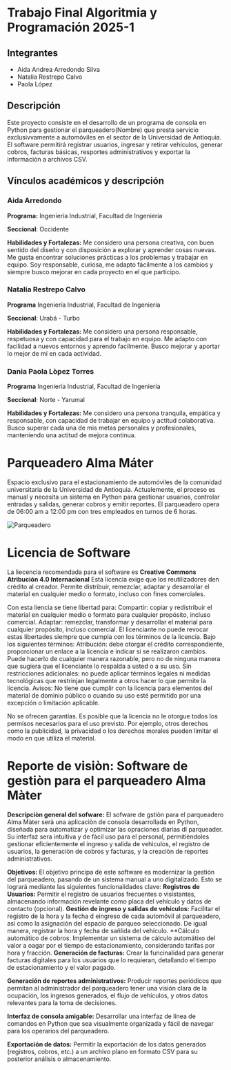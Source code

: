 # Trabajo Final Algoritmia y Programación 2025-1
## Integrantes
- Aida Andrea Arredondo Silva
- Natalia Restrepo Calvo
- Paola López
 

## Descripción
Este proyecto consiste en el desarrollo de un programa de consola en Python para gestionar el parqueadero(Nombre) que presta servicio exclusivvamente a automóviles en el sector de la Universidad de Antioquia. El software permitirá registrar usuarios, ingresar y retirar vehículos, generar cobros, facturas básicas, resportes administrativos y exportar la información a archivos CSV.

## Vínculos académicos y descripción

### Aida Arredondo

**Programa:** Ingeniería Industrial, Facultad de Ingeniería

**Seccional**: Occidente

**Habilidades y Fortalezas:** Me considero una persona creativa, con buen sentido del diseño y con disposición a explorar y aprender cosas nuevas. Me gusta encontrar soluciones prácticas a los problemas y trabajar en equipo. Soy responsable, curiosa, me adapto fácilmente a los cambios y siempre busco mejorar en cada proyecto en el que participo.

### Natalia Restrepo Calvo

**Programa** Ingeniería Industrial, Facultad de Ingeniería 

**Seccional**: Urabá - Turbo

**Habilidades y Fortalezas:** Me considero una persona responsable, respetuosa y con capacidad para el trabajo en equipo. Me adapto con facilidad a nuevos entornos y aprendo facilmente. Busco mejorar y aportar lo mejor de mí en cada actividad.  

### Dania Paola Lòpez Torres

**Programa** Ingeniería Industrial, Facultad de Ingeniería

**Seccional**: Norte - Yarumal

**Habilidades y Fortalezas:** Me considero una persona tranquila, empàtica y responsable, con capacidad de trabajar en equipo y actitud colaborativa. Busco superar cada una de mis metas personales y profesionales, manteniendo una actitud de mejora continua. 

# Parqueadero Alma Máter 
Espacio exclusivo para el estacionamiento de automóviles de la comunidad universitaria de la Universidad de Antioquia. Actualemente, el proceso es manual y necesita un sistema en Python para gestionar usuarios, controlar entradas y salidas, generar cobros y emitir reportes. El parqueadero opera de 06:00 am a 12:00 pm con tres empleados en turnos de 6 horas. 

![Parqueadero](https://www.carroya.com/noticias/sites/default/files/entradillas/432916874parqueadero-tips-cy.jpg)

# Licencia de Software
La liecencia recomendada para el software es **Creative Commons Atribución 4.0 Internacional**
Esta licencia exige que los reutilizadores den crédito al creador. Permite distribuir, remezclar, adaptar y desarrollar el material en cualquier medio o formato, incluso con fines comerciales.

Con esta liencia se tiene libertad para:
Compartir: copiar y redistribuir el material en cualquier medio o formato para cualquier propósito, incluso comercial.
Adaptar: remezclar, transformar y desarrollar el material para cualquier propósito, incluso comercial.
El licenciante no puede revocar estas libertades siempre que cumpla con los términos de la licencia.
Bajo los siguientes términos:
Atribución: debe otorgar el crédito correspondiente, proporcionar un enlace a la licencia e indicar si se realizaron cambios. Puede hacerlo de cualquier manera razonable, pero no de ninguna manera que sugiera que el licenciante lo respalda a usted o a su uso.
Sin restricciones adicionales: no puede aplicar términos legales ni medidas tecnológicas que restrinjan legalmente a otros hacer lo que permite la licencia.
Avisos:
No tiene que cumplir con la licencia para elementos del material de dominio público o cuando su uso esté permitido por una excepción o limitación aplicable.

No se ofrecen garantías. Es posible que la licencia no le otorgue todos los permisos necesarios para el uso previsto. Por ejemplo, otros derechos como la publicidad, la privacidad o los derechos morales pueden limitar el modo en que utiliza el material.


# Reporte de visiòn: Software de gestiòn para el parqueadero Alma Màter
**Descripciòn general del sofware:** El sofware de gstiòn para el parqueadero Alma Màter serà una aplicaciòn de consola desarrollada en Python, diseñada para automatizar y optimizar las opraciones diarias dl parqueader. Su interfaz sera intuitiva y de fàcil uso para el personal, permitièndoles gestionar eficientemente el ingreso y salida de vehìculos, el registro de usuarios, la generaciòn de cobros y facturas, y la creaciòn de reportes administrativos.

**Objetivos:**
El objetivo principa de este software es modernizar la gestión del parqueadero, pasando de un sistema manual a uno digitalizado. Esto se logrará mediante las siguientes funcionalidades clave:
**Registros de Usuarios:** Permitir el registro de usuarios frecuentes o visistantes, almacenando información revelante como placa del vehículo y datos de contacto (opcional).
**Gestión de ingreso y salidas de vehículos:** Facilitar el registro de la hora y la fecha d eingreso de cada automóvil al parqueadero, así como la asignación del espacio de parqueo seleccionado. De igual manera, registrar la hora y fecha de sañlida del vehículo. 
**Cálculo automático de cobros: Implementar un sistema de cálculo automátixo del valor a oagar por el tiempo de estacionamiento, considerando tarifas por hora y fracción. 
**Generación de facturas:** Crear la funcinalidad para generar facturas digitales para los usuarios que lo requieran, detallando el tiempo de estacionamiento y el valor pagado. 

**Generación de reportes administrativos:** Producir reportes periódicos que permitan al administrador del parqueadero tener una visión clara de la ocupación, los ingresos generados, el flujo de vehículos, y otros datos relevantes para la toma de decisiones. 

**Interfaz de consola amigable:** Desarrollar una interfaz de línea de comandos en Python que sea visualmente organizada y fácil de navegar para los operarios del parqueadero.

**Exportación de datos:** Permitir la exportación de los datos generados (registros, cobros, etc.) a un archivo plano en formato CSV para su posterior análisis o almacenamiento.


